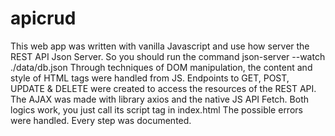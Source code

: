 # apicrud
This web app was written with vanilla Javascript and use how server the REST API Json Server. So you should run the command  json-server --watch ./data/db.json 
Through techniques of DOM manipulation,  the content and style of HTML tags were handled from JS.
Endpoints to GET, POST, UPDATE & DELETE were created to access the resources of the  REST API. 
The AJAX was made with library axios and the native JS API Fetch. Both logics work, you just call its script tag in index.html 
The possible errors were handled. 
Every step was documented. 
